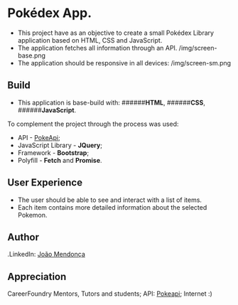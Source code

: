 # Pokédex App.
- This project have as an objective to create a small Pokédex Library application based on HTML, CSS and JavaScript.
- The application fetches all information through an API.
/img/screen-base.png
- The application should be responsive in all devices:
/img/screen-sm.png

## Build
- This application is base-build with:
######**HTML**, ######**CSS**, ######**JavaScript**.

To complement the project through the process was used:
- API - [PokeApi](https://pokeapi.co/);
- JavaScript Library - **JQuery**;
- Framework - **Bootstrap**;
- Polyfill - **Fetch** and **Promise**.


## User Experience
- The user should be able to see and interact with a list of items.
- Each item contains more detailed information about the selected Pokemon.

## Author
.LinkedIn: [João Mendonça](https://linkedin.com/in/joão-borges-mendonça-0288a26b)

## Appreciation
CareerFoundry Mentors, Tutors and students;
API: [Pokeapi](https://pokeapi.co/);
Internet :)
